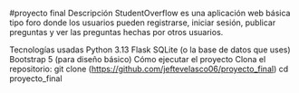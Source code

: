 #proyecto final
Descripción
StudentOverflow es una aplicación web básica tipo foro donde los usuarios pueden registrarse, iniciar sesión, publicar preguntas y ver las preguntas hechas por otros usuarios.

Tecnologías usadas
Python 3.13
Flask
SQLite (o la base de datos que uses)
Bootstrap 5 (para diseño básico)
Cómo ejecutar el proyecto
Clona el repositorio:
git clone (https://github.com/jeftevelasco06/proyecto_final)
cd proyecto_final
